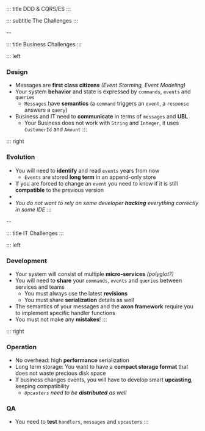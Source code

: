 <!-- slide template="[[tpl-intermediate-subtitle]]" bg="[[holisticon-bg.svg]]" -->

::: title
DDD & CQRS/ES
:::

::: subtitle
The Challenges
:::

--
<!-- slide template="[[tpl-col-1-1]]" bg="[[holisticon-bg.svg]]" -->

::: title
Business Challenges
:::

::: left

### Design

+ Messages are **first class citizens** _(Event Storming, Event Modeling)_
+ Your system **behavior** and state is expressed by `commands`, `events` and `queries`
  + `Messages` have **semantics** (a `command` triggers an `event`, a `response` answers a `query`)
+ Business and IT need to **communicate** in terms of `messages` and **UBL**
  + Your Business does not work with `String` and `Integer`, it uses `CustomerId` and `Amount`
:::

::: right
### Evolution

+ You will need to **identify** and read `events` years from now
  + `Events` are stored **long term** in an append-only store
+ If you are forced to change an `event` you need to know if it is still **compatible** to the previous version
+ <i class="fa fa-ellipsis-h" aria-hidden="true"></i>
+ _You do not want to rely on some developer **hacking** everything correctly in some IDE_
:::

--

<!-- slide template="[[tpl-col-1-1]]" bg="[[holisticon-bg.svg]]" -->

::: title
IT Challenges
:::

::: left

### Development

+ Your system will consist of multiple **micro-services** _(polyglot?)_ 
+ You will need to **share** your `commands`, `events` and `queries` between services and teams
  + You must always use the latest **revisions**
  + You must share **serialization** details as well
+ The semantics of your messages and the **axon framework** require you to implement specific handler functions
+ You must not make any **mistakes**!
:::

::: right
### Operation

+ No overhead: high **performance** serialization
+ Long term storage: You want to have a **compact storage format** that does not waste precious disk space
+ If business changes events, you will have to develop smart **upcasting**, keeping compatibility
  + _`Upcasters` need to be **distributed** as well_

### QA

+ You need to **test** `handlers`, `messages` and `upcasters`
:::
